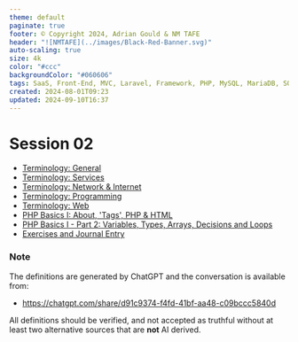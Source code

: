 ```yaml
---
theme: default
paginate: true
footer: © Copyright 2024, Adrian Gould & NM TAFE
header: "![NMTAFE](../images/Black-Red-Banner.svg)"
auto-scaling: true
size: 4k
color: "#ccc"
backgroundColor: "#060606"
tags: SaaS, Front-End, MVC, Laravel, Framework, PHP, MySQL, MariaDB, SQLite, Testing, Unit Testing, Feature Testing, PEST
created: 2024-08-01T09:23
updated: 2024-09-10T16:37
---
```

# Session 02

- [Terminology: General](../session-02/S02-Terminology-General.md)
- [Terminology: Services](../session-02/S02-Terminology-Services.md)
- [Terminology: Network & Internet](../session-02/S02-Terminology-Network-Internet.md)
- [Terminology: Programming](../session-02/S02-Terminology-Programming.md)
- [Terminology: Web](../session-02/S02-Terminology-Web.md)
- [PHP Basics I: About, 'Tags', PHP & HTML](../session-02/S02-PHP-Basics-I.md)
- [PHP Basics I - Part 2: Variables, Types, Arrays, Decisions and Loops](S02-PHP-Basics-I-Part-2.md)
- [Exercises and Journal Entry](../session-02/S02-Exercises-and-Journal-Entry.md)

### Note

The definitions are generated by ChatGPT and the conversation is available from:

- https://chatgpt.com/share/d91c9374-f4fd-41bf-aa48-c09bccc5840d

All definitions should be verified, and not accepted as truthful without at least two alternative sources that are **not** AI derived.

